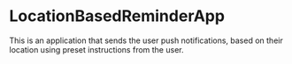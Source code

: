 # LocationBasedReminderApp
 This is an application that sends the user push notifications, based on their location using preset instructions from the user.

